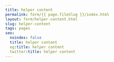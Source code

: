```yaml
---
title: helper content
permalink: form/{{ page.fileSlug }}/index.html
layout: form/helper-content.html
slug: helper-content
tags: pages
seo:
  noindex: false
  title: helper content
  og:title: helper content
  twitter:title: helper content
---
```




